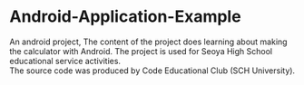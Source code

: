 # Android-Application-Example
An android project, The content of the project does learning about making the calculator with Android. The project is used for Seoya High School educational service activities.<br />
The source code was produced by Code Educational Club (SCH University).
